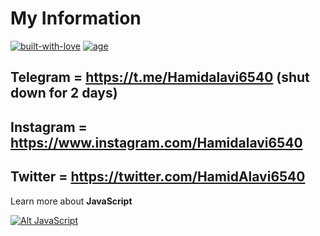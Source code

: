 # My Information

[![built-with-love](https://forthebadge.com/images/badges/built-with-love.svg)](https://GitHub.com/Hamidalavi/)
[![age](https://camo.githubusercontent.com/fbf57bdc903592fbac25576b1f0b5d7010ac9ed1/687474703a2f2f466f7254686542616467652e636f6d2f696d616765732f6261646765732f616765732d32302d33302e737667)](https://github.com/hamed2012-dr)

## Telegram = **<https://t.me/Hamidalavi6540>** (shut down for 2 days)

## Instagram = **<https://www.instagram.com/Hamidalavi6540>**

## Twitter = **<https://twitter.com/HamidAlavi6540>**

Learn more about **JavaScript**

[![Alt JavaScript](https://i.ibb.co/BL5scGZ/0-0bpy35-Lc6r-Adviv-L.gif)](https://GitHub.com/Hamidalavi/)
